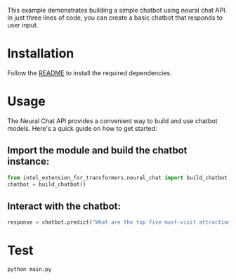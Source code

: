 This example demonstrates building a simple chatbot using neural chat API. In just three lines of code, you can create a basic chatbot that responds to user input.

# Installation
Follow the [README](../../README.md) to install the required dependencies.

# Usage
The Neural Chat API provides a convenient way to build and use chatbot models. Here's a quick guide on how to get started:

## Import the module and build the chatbot instance:

```python
from intel_extension_for_transformers.neural_chat import build_chatbot
chatbot = build_chatbot()
```

## Interact with the chatbot:

```python
response = chatbot.predict("What are the top five must-visit attractions in Shanghai?")
```

# Test

```shell
python main.py
```
